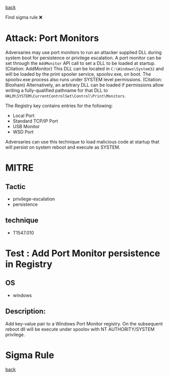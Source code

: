 
[back](../index.md)

Find sigma rule :x: 

# Attack: Port Monitors 

Adversaries may use port monitors to run an attacker supplied DLL during system boot for persistence or privilege escalation. A port monitor can be set through the <code>AddMonitor</code> API call to set a DLL to be loaded at startup. (Citation: AddMonitor) This DLL can be located in <code>C:\Windows\System32</code> and will be loaded by the print spooler service, spoolsv.exe, on boot. The spoolsv.exe process also runs under SYSTEM level permissions. (Citation: Bloxham) Alternatively, an arbitrary DLL can be loaded if permissions allow writing a fully-qualified pathname for that DLL to <code>HKLM\SYSTEM\CurrentControlSet\Control\Print\Monitors</code>. 

The Registry key contains entries for the following:

* Local Port
* Standard TCP/IP Port
* USB Monitor
* WSD Port

Adversaries can use this technique to load malicious code at startup that will persist on system reboot and execute as SYSTEM.

# MITRE
## Tactic
  - privilege-escalation
  - persistence


## technique
  - T1547.010


# Test : Add Port Monitor persistence in Registry
## OS
  - windows


## Description:
Add key-value pair to a Windows Port Monitor registry. On the subsequent reboot dll will be execute under spoolsv with NT AUTHORITY/SYSTEM privilege.

# Sigma Rule


[back](../index.md)
